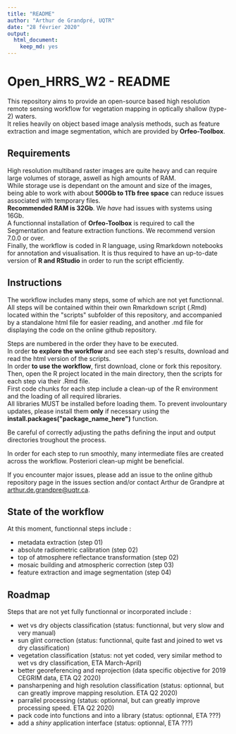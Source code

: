 ```yaml
---
title: "README"
author: "Arthur de Grandpré, UQTR"
date: "28 février 2020"
output: 
  html_document: 
    keep_md: yes
---
```


# Open_HRRS_W2 - README
This repository aims to provide an open-source based high resolution remote sensing workflow for vegetation mapping in optically shallow (type-2) waters.  
It relies heavily on object based image analysis methods, such as feature extraction and image segmentation, which are provided by **Orfeo-Toolbox**.  

## Requirements
High resolution multiband raster images are quite heavy and can require large volumes of storage, aswell as high amounts of RAM.  
While storage use is dependant on the amount and size of the images, being able to work with about **500Gb to 1Tb free space** can reduce issues associated with temporary files.  
**Recommended RAM is 32Gb**. We *have* had issues with systems using 16Gb.  
A functionnal installation of **Orfeo-Toolbox** is required to call the Segmentation and feature extraction functions. We recommend version 7.0.0 or over.  
Finally, the workflow is coded in R language, using Rmarkdown notebooks for annotation and visualisation. It is thus required to have an up-to-date version of **R and RStudio** in order to run the script efficiently. 

## Instructions
The workflow includes many steps, some of which are not yet functionnal.  
All steps will be contained within their own Rmarkdown script (.Rmd) located within the "scripts" subfolder of this repository, and accompanied by a standalone html file for easier reading, and another .md file for displaying the code on the online github repository.  
  
Steps are numbered in the order they have to be executed.  
In order **to explore the workflow** and see each step's results, download and read the html version of the scripts.  
In order **to use the workflow**, first download, clone or fork this repository.  
Then, open the R project located in the main directory, then the scripts for each step via their .Rmd file.  
First code chunks for each step include a clean-up of the R environment and the loading of all required libraries.  
All libraries MUST be installed before loading them. To prevent involountary updates, please install them **only** if necessary using the **install.packages("package_name_here")** function.  

Be careful of correctly adjusting the paths defining the input and output directories troughout the process.
  
In order for each step to run smoothly, many intermediate files are created across the workflow. Posteriori clean-up might be beneficial.  

If you encounter major issues, please add an issue to the online github repository page in the issues section and/or contact Arthur de Grandpre at arthur.de.grandpre@uqtr.ca.

## State of the workflow
At this moment, functionnal steps include :  
- metadata extraction (step 01)  
- absolute radiometric calibration (step 02)  
- top of atmosphere reflectance transformation (step 02)  
- mosaic building and atmospheric correction (step 03)  
- feature extraction and image segmentation (step 04) 

## Roadmap
Steps that are not yet fully functionnal or incorporated include :  
 
- wet vs dry objects classification (status: functionnal, but very slow and very manual)  
- sun glint correction (status: functionnal, quite fast and joined to wet vs dry classification)  
- vegetation classification (status: not yet coded, very similar method to wet vs dry classification, ETA March-April)  
- better georeferencing and reprojection (data specific objective for 2019 CEGRIM data, ETA Q2 2020)
- pansharpening and high resolution classification (status: optionnal, but can greatly improve mapping resolution. ETA Q2 2020)  
- parrallel processing (status: optionnal, but can greatly improve processing speed. ETA Q2 2020)
- pack code into functions and into a library (status: optionnal, ETA ???)
- add a *shiny* application interface (status: optionnal, ETA ???)
